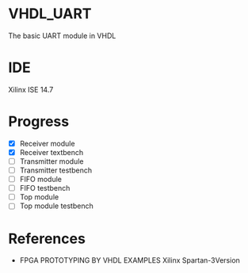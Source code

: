 # VHDL_UART

The basic UART module in VHDL

# IDE

Xilinx ISE 14.7

# Progress

- [X] Receiver module
- [X] Receiver textbench
- [ ] Transmitter module
- [ ] Transmitter testbench
- [ ] FIFO module
- [ ] FIFO testbench
- [ ] Top module
- [ ] Top module testbench

# References

* FPGA PROTOTYPING BY VHDL EXAMPLES Xilinx Spartan-3Version
